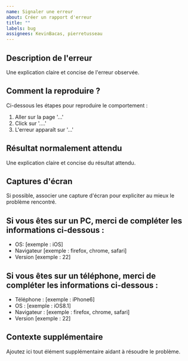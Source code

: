```yaml
---
name: Signaler une erreur
about: Créer un rapport d'erreur
title: ""
labels: bug
assignees: KevinBacas, pierretusseau
---
```


## Description de l'erreur

Une explication claire et concise de l'erreur observée.

## Comment la reproduire ?

Ci-dessous les étapes pour reproduire le comportement :

1. Aller sur la page '...'
2. Click sur '....'
3. L'erreur apparaît sur '...'

## Résultat normalement attendu

Une explication claire et concise du résultat attendu.

## Captures d'écran

Si possible, associer une capture d'écran pour expliciter au mieux le problème rencontré.

## Si vous êtes sur un PC, merci de compléter les informations ci-dessous :

- OS: [exemple : iOS]
- Navigateur [exemple : firefox, chrome, safari]
- Version [exemple : 22]

## Si vous êtes sur un téléphone, merci de compléter les informations ci-dessous :

- Téléphone : [exemple : iPhone6]
- OS : [exemple : iOS8.1]
- Navigateur : [exemple : firefox, chrome, safari]
- Version [exemple : 22]

## Contexte supplémentaire

Ajoutez ici tout élément supplémentaire aidant à résoudre le problème.
